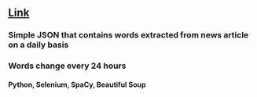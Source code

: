 ## [Link](https://adammgerber.github.io/Data/words.json)
### Simple JSON that contains words extracted from news article on a daily basis
### Words change every 24 hours
#### Python, Selenium, SpaCy, Beautiful Soup